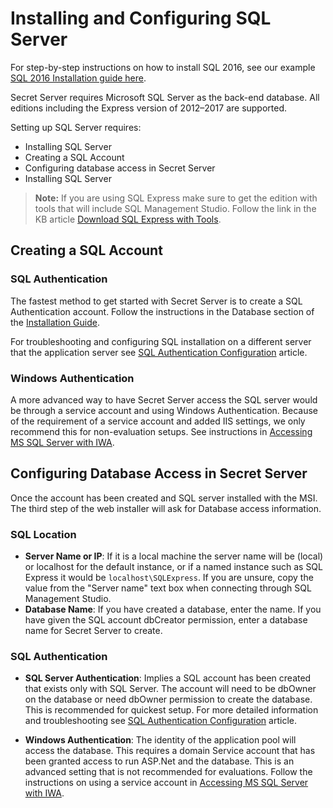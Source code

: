 [title]: # (Installing and Configuring SQL Server)
[tags]: # (Installation, SQL Server)
[priority]: #

# Installing and Configuring SQL Server

For step-by-step instructions on how to install SQL 2016, see our example [SQL 2016 Installation guide here](../installing-sql-server-2016/index.md).

Secret Server requires Microsoft SQL Server as the back-end database. All editions including the Express version of 2012–2017 are supported.

Setting up SQL Server requires: 
- Installing SQL Server
- Creating a SQL Account
- Configuring database access in Secret Server 
- Installing SQL Server

> **Note:** If you are using SQL Express make sure to get the edition with tools that  will include SQL Management Studio. Follow the link in the KB article [Download SQL Express with Tools](http://updates.thycotic.net/link.ashx?SQLServerExpressDownload).

## Creating a SQL Account

### SQL Authentication

The fastest method to get started with Secret Server is to create a  SQL Authentication account. Follow the instructions in the Database section of the [Installation Guide](http://updates.thycotic.net/link.ashx?Windows6InstallerGuide). 

For troubleshooting and configuring SQL installation on a different server that the application server see [SQL Authentication Configuration](http://updates.thycotic.net/link.ashx?SSSQLAuthenticationSetup) article.

### Windows Authentication

A more advanced way to have Secret Server access the SQL server would be  through a service account and using Windows Authentication. Because of  the requirement of a service account and added IIS settings, we only  recommend this for non-evaluation setups. See instructions in [Accessing MS SQL Server with IWA](../../../authentication/accessing-sql-server-with-iwa/index.md).

## Configuring Database Access in Secret Server

Once the account has been created and SQL server installed with the MSI. The third step of the web installer will ask for Database access  information.

### SQL Location

- **Server Name or IP**: If it is a local machine  the server name will be (local) or localhost for the default instance,  or if a named instance such as SQL Express it would be `localhost\SQLExpress`. If you are unsure, copy the value from the "Server name" text box when connecting through SQL Management Studio. 
- **Database Name**: If you have created a database, enter the name. If you have given the SQL account dbCreator permission, enter a database name for Secret Server to create. 

### SQL Authentication

- **SQL Server Authentication**: Implies a SQL  account has been created that exists only with SQL Server. The account  will need to be dbOwner on the database or need dbOwner permission to  create the database. This is recommended for quickest setup. For more  detailed information and troubleshooting see [SQL Authentication Configuration](http://updates.thycotic.net/link.ashx?SSSQLAuthenticationSetup) article. 

- **Windows Authentication**: The identity of the  application pool will access the database. This requires a domain  Service account that has been granted access to run ASP.Net and the database. This is an advanced setting that is not recommended  for evaluations. Follow the instructions on using a service account in [Accessing MS SQL Server with IWA](../../../authentication/accessing-sql-server-with-iwa/index.md). 